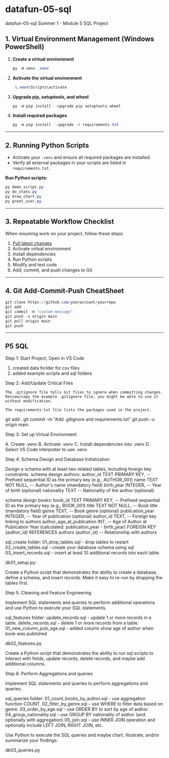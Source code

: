 # datafun-05-sql
datafun-05-sql  Summer 1 - Module 5 SQL Project

## 1. Virtual Environment Management (Windows PowerShell)

1. **Create a virtual environment**
   ```powershell
   py -m venv .venv
   ```

2. **Activate the virtual environment**
   ```powershell
   .\.venv\Scripts\activate
   ```

3. **Upgrade pip, setuptools, and wheel**
   ```powershell
   py -m pip install --upgrade pip setuptools wheel
   ```

4. **Install required packages**
   ```powershell
   py -m pip install --upgrade -r requirements.txt
   ```

---

## 2. Running Python Scripts

- Activate your `.venv` and ensure all required packages are installed.
- Verify all external packages in your scripts are listed in `requirements.txt`.

**Run Python scripts:**
```powershell
py demo_script.py
py do_stats.py
py draw_chart.py
py greet_user.py
```

---

## 3. Repeatable Workflow Checklist

When resuming work on your project, follow these steps:

1. [Pull latest changes](https://github.com/denisecase/pro-analytics-01/tree/main/03-repeatable-workflow)
2. Activate virtual environment
3. Install dependencies
4. Run Python scripts
5. Modify and test code
6. Add, commit, and push changes to Git

---

## 4. Git Add-Commit-Push CheatSheet

```powershell
git clone https://github.com/youraccount/yourrepo
git add .
git commit -m "custom message"
git push -u origin main
git pull origin main
git push
```

---

## P5 SQL

Step 1: Start Project, Open in VS Code

  1. created data forlder for csv files
  2. added example scripts and sql folders

Step 2: Add/Update Critical Files

    The .gitignore file tells Git files to ignore when committing changes.
    Review/copy the example .gitignore file, you might be able to use it without modification.

    The requirements.txt file lists the packages used in the project.

git add .
git commit -m "Add .gitignore and requirements.txt"
git push -u origin main

Step 3: Set up Virtual Environment

A. Create .venv B. Activate .venv C. Install dependencies into .venv D. Select VS Code interpreter to use .venv

Step 4: Schema Design and Database Initialization

Design a schema with at least two related tables, including foreign key constraints. 
schema design authors:
    author_id TEXT PRIMARY KEY, -- Prefixed sequential ID as the primary key (e.g., AUTHOR_001)
    name TEXT NOT NULL,         -- Author's name (mandatory field)
    birth_year INTEGER,         -- Year of birth (optional)
    nationality TEXT            -- Nationality of the author (optional)

schema design books:
    book_id TEXT PRIMARY KEY,   -- Prefixed sequential ID as the primary key (e.g., BOOK_001)
    title TEXT NOT NULL,        -- Book title (mandatory field)
    genre TEXT,                 -- Book genre (optional)
    publication_year INTEGER,   -- Year of publication (optional)
    author_id TEXT,             -- Foreign key linking to authors
    author_age_at_publication INT, -- Age of Author at Publication Year (calculated: publication_year - birth_year)
    FOREIGN KEY (author_id) REFERENCES authors (author_id) -- Relationship with authors

sql_create folder:
    01_drop_tables.sql - drop tables to restart
    02_create_tables.sql - create your database schema using sql
    03_insert_records.sql - insert at least 10 additional records into each table.

db01_setup.py:

Create a Python script that demonstrates the ability to create a database, define a schema, and insert records. Make it easy to re-run by dropping the tables first.

Step 5. Cleaning and Feature Engineering

Implement SQL statements and queries to perform additional operations and use Python to execute your SQL statements. 

sql_features folder:
    update_records.sql - update 1 or more records in a table.
    delete_records.sql - delete 1 or more records from a table.
    01_new_column_pub_age.sql - added column show age of author when book was published

db02_features.py

Create a Python script that demonstrates the ability to run sql scripts to interact with fields, update records, delete records, and maybe add additional columns.

Step 6. Perform Aggregations and queries

Implement SQL statements and queries to perform aggregations and queries.

sql_queries folder:
    01_count_books_by_author.sql - use aggregation function COUNT.
    02_filter_by_genre.sql - use WHERE to filter data based on genre.
    03_order_by_age.sql - use ORDER BY to sort by age of author.
    04_group_nationality.sql - use GROUP BY nationality of author (and optionally with aggregation)
    05_join.sql - use INNER JOIN operation and optionally include LEFT JOIN, RIGHT JOIN, etc.

Use Python to execute the SQL queries and maybe chart, illustrate, and/or summarize your findings:

db03_queries.py
